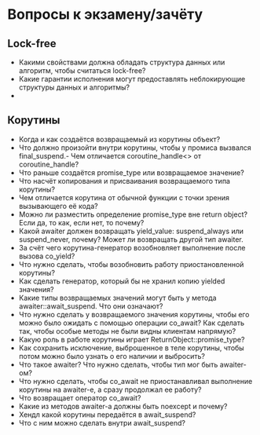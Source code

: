 # Вопросы к экзамену/зачёту

## Lock-free

- Какими свойствами должна обладать структура данных или алгоритм,
  чтобы считаться lock-free?
- Какие гарантии исполнения могут предоставлять неблокирующие структуры данных и алгоритмы?
- 

## Корутины

- Когда и как создаётся возвращаемый из корутины объект?
- Что должно произойти внутри корутины, чтобы у промиса вызвался final_suspend.- Чем отличается coroutine_handle<> от coroutine_handle<promise>?
- Что раньше создаётся promise_type или возвращаемое значение?
- Что насчёт копирования и присваивания возвращаемого типа корутины?
- Чем отличается корутина от обычной функции с точки зрения вызывающего её кода?
- Можно ли разместить определение promise_type вне return object? Если да, то как, если нет, то почему?
- Какой awaiter должен возвращать yield_value: suspend_always или suspend_never, почему? Может ли возвращать другой тип awaiter.
- За счёт чего корутина-генератор возобновляет выполнение после вызова co_yield?
- Что нужно сделать, чтобы возобновить работу приостановленной корутины?
- Как сделать генератор, который бы не хранил копию yielded значения?
- Какие типы возвращаемых значений могут быть у метода awaiter::await_suspend.
  Что они означают?
- Что нужно сделать у возвращаемого значения корутины, чтобы его можно было
  ожидать с помощью операции co_await? Как сделать так, чтобы особые методы не были видны клиентам напрямую?
- Какую роль в работе корутины играет ReturnObject::promise_type?
- Как сохранить исключение, выброшенное в теле корутины, чтобы потом можно было узнать о его наличии и выбросить?
- Что такое awaiter? Что нужно сделать, чтобы тип мог быть awaiter-ом?
- Что нужно сделать, чтобы co_await не приостанавливал выполнение корутины на awaiter-е, а сразу продолжал ее работу?
- Что возвращает оператор co_await?
- Какие из методов awaiter-а должны быть noexcept и почему?
- Хендл какой корутины передаётся в await_suspend?
- Что с ним можно сделать внутри await_suspend?
